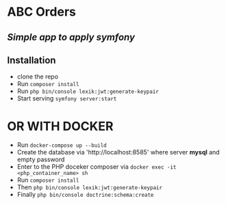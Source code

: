 # ABC Orders
## _Simple app to apply symfony_

## Installation

- clone the repo 
- Run `composer install`
- Run `php bin/console lexik:jwt:generate-keypair`
- Start serving `symfony server:start`

# OR WITH DOCKER 
- Run `docker-compose up --build`
- Create the database via 'http://localhost:8585' where server **mysql** and empty password
- Enter to the PHP doceker composer via `docker exec -it <php_container_name> sh`
- Run `composer install`
- Then `php bin/console lexik:jwt:generate-keypair`
- Finally `php bin/console doctrine:schema:create`
